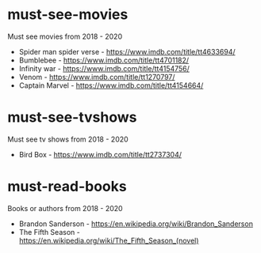 # must-see-movies
Must see movies from 2018 - 2020

* Spider man spider verse - https://www.imdb.com/title/tt4633694/
* Bumblebee - https://www.imdb.com/title/tt4701182/
* Infinity war - https://www.imdb.com/title/tt4154756/
* Venom - https://www.imdb.com/title/tt1270797/
* Captain Marvel - https://www.imdb.com/title/tt4154664/

# must-see-tvshows
Must see tv shows from 2018 - 2020

* Bird Box - https://www.imdb.com/title/tt2737304/

# must-read-books
Books or authors from 2018 - 2020

* Brandon Sanderson - https://en.wikipedia.org/wiki/Brandon_Sanderson
* The Fifth Season - https://en.wikipedia.org/wiki/The_Fifth_Season_(novel)
